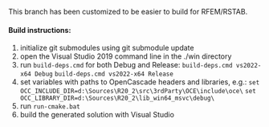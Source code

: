 This branch has been customized to be easier to build for RFEM/RSTAB.

#### Build instructions:

1. initialize git submodules using git submodule update
2. open the Visual Studio 2019 command line in the ./win directory
3. run `build-deps.cmd` for both Debug and Release:
	`build-deps.cmd vs2022-x64 Debug`
	`build-deps.cmd vs2022-x64 Release`
4. set variables with paths to OpenCascade headers and libraries, e.g.:
	`set OCC_INCLUDE_DIR=d:\Sources\R20_2\src\3rdParty\OCE\include\oce\`
	`set OCC_LIBRARY_DIR=d:\Sources\R20_2\lib_win64_msvc\debug\`
5. run `run-cmake.bat`
6. build the generated solution with Visual Studio